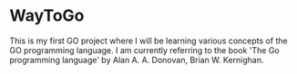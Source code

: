 # WayToGo
This is my first GO project where I will be learning various concepts of the GO programming language. 
I am currently referring to the book 'The Go programming language' by Alan A. A. Donovan, Brian W. Kernighan.
